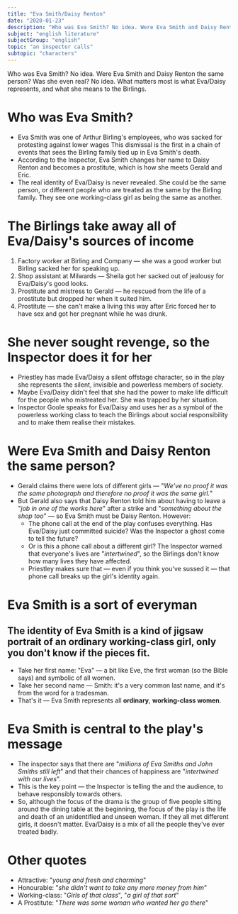 ```yaml
---
title: "Eva Smith/Daisy Renton"
date: "2020-01-23"
description: "Who was Eva Smith? No idea. Were Eva Smith and Daisy Renton the same person? Was she even real? No idea. What matters most is what Eva/Daisy represents, and what she means to the Birlings."
subject: "english literature"
subjectGroup: "english"
topic: "an inspector calls"
subtopic: "characters"
---
```


Who was Eva Smith? No idea. Were Eva Smith and Daisy Renton the same person? Was she even real? No idea. What matters most is what Eva/Daisy represents, and what she means to the Birlings.

# Who was Eva Smith?

- Eva Smith was one of Arthur Birling's employees, who was sacked for protesting against lower wages This dismissal is the first in a chain of events that sees the Birling family tied up in Eva Smith's death.
- According to the Inspector, Eva Smith changes her name to Daisy Renton and becomes a prostitute, which is how she meets Gerald and Eric.
- The real identity of Eva/Daisy is never revealed. She could be the same person, or different people who are treated as the same by the Birling family. They see one working-class girl as being the same as another.

# The Birlings take away all of Eva/Daisy's sources of income

1. Factory worker at Birling and Company — she was a good worker but Birling sacked her for speaking up.
2. Shop assistant at Milwards — Sheila got her sacked out of jealousy for Eva/Daisy's good looks.
3. Prostitute and mistress to Gerald — he rescued from the life of a prostitute but dropped her when it suited him.
4. Prostitute — she can't make a living this way after Eric forced her to have sex and got her pregnant while he was drunk.

# She never sought revenge, so the Inspector does it for her

- Priestley has made Eva/Daisy a silent offstage character, so in the play she represents the silent, invisible and powerless members of society.
- Maybe Eva/Daisy didn't feel that she had the power to make life difficult for the people who mistreated her. She was trapped by her situation.
- Inspector Goole speaks for Eva/Daisy and uses her as a symbol of the powerless working class to teach the Birlings about social responsibility and to make them realise their mistakes.

# Were Eva Smith and Daisy Renton the same person?

- Gerald claims there were lots of different girls — "_We've no proof it was the same photograph and therefore no proof it was the same girl._"
- But Gerald also says that Daisy Renton told him about having to leave a "_job in one of the works here_" after a strike and "_something about the shop too_" — so Eva Smith must be Daisy Renton. However:
  - The phone call at the end of the play confuses everything. Has Eva/Daisy just committed suicide? Was the Inspector a ghost come to tell the future?
  - Or is this a phone call about a different girl? The Inspector warned that everyone's lives are "_intertwined_", so the Birlings don't know how many lives they have affected.
  - Priestley makes sure that — even if you think you've sussed it — that phone call breaks up the girl's identity again.

# Eva Smith is a sort of everyman

## The identity of Eva Smith is a kind of jigsaw portrait of an ordinary working-class girl, only you don't know if the pieces fit.

- Take her first name: "Eva" — a bit like Eve, the first woman (so the Bible says) and symbolic of all women.
- Take her second name — Smith: it's a very common last name, and it's from the word for a tradesman.
- That's it — Eva Smith represents all **ordinary**, **working-class women**.

# Eva Smith is central to the play's message

- The inspector says that there are "_millions of Eva Smiths and John Smiths still left_" and that their chances of happiness are "_intertwined with our lives_".
- This is the key point — the Inspector is telling the and the audience, to behave responsibly towards others.
- So, although the focus of the drama is the group of five people sitting around the dining table at the beginning, the focus of the play is the life and death of an unidentified and unseen woman. If they all met different girls, it doesn't matter. Eva/Daisy is a mix of all the people they've ever treated badly.

# Other quotes

- Attractive: "_young and fresh and charming_"
- Honourable: "_she didn't want to take any more money from him_"
- Working-class: "_Girls of that class_", "_a girl of that sort_"
- A Prostitute: "_There was some woman who wanted her go there_"
